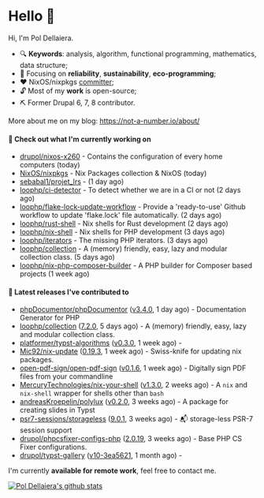 # Hello 👋

Hi, I'm Pol Dellaiera.

- 🔍 **Keywords**: analysis, algorithm, functional programming, mathematics, data structure;
- 🎯 Focusing on **reliability**, **sustainability**, **eco-programming**;
- ❤️ NixOS/nixpkgs [committer](https://github.com/orgs/NixOS/teams/nixpkgs-committers?query=drupol);
- 🔓 Most of my **work** is open-source;
- ⛏️ Former Drupal 6, 7, 8 contributor.

More about me on my blog: https://not-a-number.io/about/

#### 👷 Check out what I'm currently working on

- [drupol/nixos-x260](https://github.com/drupol/nixos-x260) - Contains the configuration of every home computers (today)
- [NixOS/nixpkgs](https://github.com/NixOS/nixpkgs) - Nix Packages collection &amp; NixOS (today)
- [sebabal1/projet_lrs](https://github.com/sebabal1/projet_lrs) -  (1 day ago)
- [loophp/ci-detector](https://github.com/loophp/ci-detector) - To detect whether we are in a CI or not (2 days ago)
- [loophp/flake-lock-update-workflow](https://github.com/loophp/flake-lock-update-workflow) - Provide a &#39;ready-to-use&#39; Github workflow to update &#39;flake.lock&#39; file automatically. (2 days ago)
- [loophp/rust-shell](https://github.com/loophp/rust-shell) - Nix shells for Rust development (2 days ago)
- [loophp/nix-shell](https://github.com/loophp/nix-shell) - Nix shells for PHP development (3 days ago)
- [loophp/iterators](https://github.com/loophp/iterators) - The missing PHP iterators. (3 days ago)
- [loophp/collection](https://github.com/loophp/collection) - A (memory) friendly, easy, lazy and modular collection class. (5 days ago)
- [loophp/nix-php-composer-builder](https://github.com/loophp/nix-php-composer-builder) - A PHP builder for Composer based projects (1 week ago)

#### 🔭 Latest releases I've contributed to

- [phpDocumentor/phpDocumentor](https://github.com/phpDocumentor/phpDocumentor) ([v3.4.0](https://github.com/phpDocumentor/phpDocumentor/releases/tag/v3.4.0), 1 day ago) - Documentation Generator for PHP 
- [loophp/collection](https://github.com/loophp/collection) ([7.2.0](https://github.com/loophp/collection/releases/tag/7.2.0), 5 days ago) - A (memory) friendly, easy, lazy and modular collection class.
- [platformer/typst-algorithms](https://github.com/platformer/typst-algorithms) ([v0.3.0](https://github.com/platformer/typst-algorithms/releases/tag/v0.3.0), 1 week ago) - 
- [Mic92/nix-update](https://github.com/Mic92/nix-update) ([0.19.3](https://github.com/Mic92/nix-update/releases/tag/0.19.3), 1 week ago) - Swiss-knife for updating nix packages.
- [open-pdf-sign/open-pdf-sign](https://github.com/open-pdf-sign/open-pdf-sign) ([v0.1.6](https://github.com/open-pdf-sign/open-pdf-sign/releases/tag/v0.1.6), 1 week ago) - Digitally sign PDF files from your commandline
- [MercuryTechnologies/nix-your-shell](https://github.com/MercuryTechnologies/nix-your-shell) ([v1.3.0](https://github.com/MercuryTechnologies/nix-your-shell/releases/tag/v1.3.0), 2 weeks ago) - A `nix` and `nix-shell` wrapper for shells other than `bash`
- [andreasKroepelin/polylux](https://github.com/andreasKroepelin/polylux) ([v0.2.0](https://github.com/andreasKroepelin/polylux/releases/tag/v0.2.0), 3 weeks ago) - A package for creating slides in Typst
- [psr7-sessions/storageless](https://github.com/psr7-sessions/storageless) ([9.0.1](https://github.com/psr7-sessions/storageless/releases/tag/9.0.1), 3 weeks ago) - :mailbox_with_mail: storage-less PSR-7 session support
- [drupol/phpcsfixer-configs-php](https://github.com/drupol/phpcsfixer-configs-php) ([2.0.19](https://github.com/drupol/phpcsfixer-configs-php/releases/tag/2.0.19), 3 weeks ago) - Base PHP CS Fixer configurations.
- [drupol/typst-gallery](https://github.com/drupol/typst-gallery) ([v10-3ea5621](https://github.com/drupol/typst-gallery/releases/tag/v10-3ea5621), 1 month ago) - 

I'm currently **available for remote work**, feel free to contact me.

[![Pol Dellaiera's github stats](https://github-readme-stats.vercel.app/api?username=drupol&count_private=true&show_icons=true)](https://github.com/drupol)
